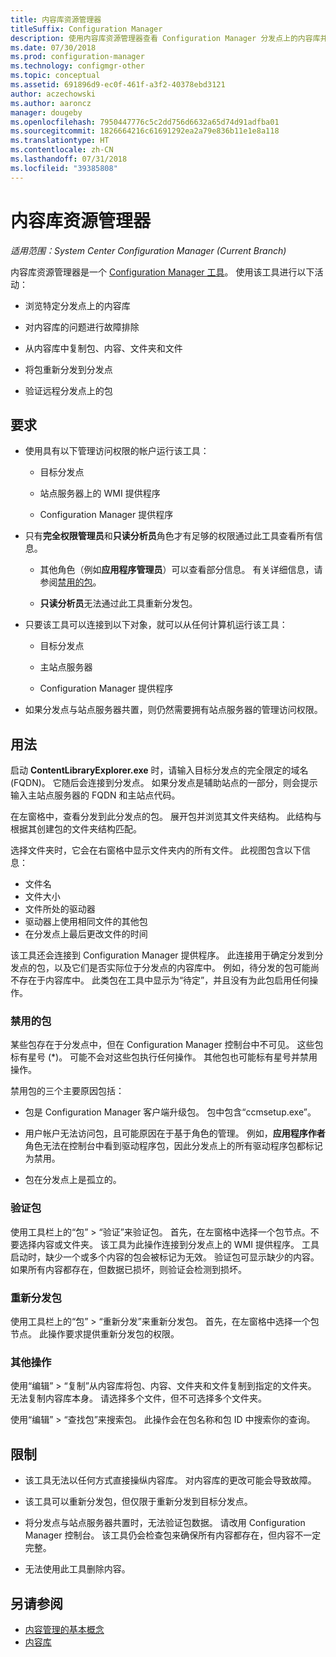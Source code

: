 ```yaml
---
title: 内容库资源管理器
titleSuffix: Configuration Manager
description: 使用内容库资源管理器查看 Configuration Manager 分发点上的内容库并对其进行故障排除。
ms.date: 07/30/2018
ms.prod: configuration-manager
ms.technology: configmgr-other
ms.topic: conceptual
ms.assetid: 691896d9-ec0f-461f-a3f2-40378ebd3121
author: aczechowski
ms.author: aaroncz
manager: dougeby
ms.openlocfilehash: 7950447776c5c2dd756d6632a65d74d91adfba01
ms.sourcegitcommit: 1826664216c61691292ea2a79e836b11e1e8a118
ms.translationtype: HT
ms.contentlocale: zh-CN
ms.lasthandoff: 07/31/2018
ms.locfileid: "39385808"
---
```

# <a name="content-library-explorer"></a>内容库资源管理器

*适用范围：System Center Configuration Manager (Current Branch)*

内容库资源管理器是一个 [Configuration Manager 工具](/sccm/core/support/tools)。 使用该工具进行以下活动：  

- 浏览特定分发点上的内容库  

- 对内容库的问题进行故障排除  

- 从内容库中复制包、内容、文件夹和文件  

- 将包重新分发到分发点  

- 验证远程分发点上的包  



## <a name="requirements"></a>要求

- 使用具有以下管理访问权限的帐户运行该工具：  

    - 目标分发点  

    - 站点服务器上的 WMI 提供程序  

    - Configuration Manager 提供程序  

- 只有**完全权限管理员**和**只读分析员**角色才有足够的权限通过此工具查看所有信息。  

    - 其他角色（例如**应用程序管理员**）可以查看部分信息。 有关详细信息，请参阅[禁用的包](#bkmk_disabled-packages)。  

    - **只读分析员**无法通过此工具重新分发包。  

- 只要该工具可以连接到以下对象，就可以从任何计算机运行该工具：  

    - 目标分发点  

    - 主站点服务器  

    - Configuration Manager 提供程序  

- 如果分发点与站点服务器共置，则仍然需要拥有站点服务器的管理访问权限。  



## <a name="usage"></a>用法 

启动 **ContentLibraryExplorer.exe** 时，请输入目标分发点的完全限定的域名 (FQDN)。 它随后会连接到分发点。 如果分发点是辅助站点的一部分，则会提示输入主站点服务器的 FQDN 和主站点代码。

在左窗格中，查看分发到此分发点的包。 展开包并浏览其文件夹结构。 此结构与根据其创建包的文件夹结构匹配。

选择文件夹时，它会在右窗格中显示文件夹内的所有文件。 此视图包含以下信息： 
- 文件名
- 文件大小
- 文件所处的驱动器
- 驱动器上使用相同文件的其他包
- 在分发点上最后更改文件的时间

该工具还会连接到 Configuration Manager 提供程序。 此连接用于确定分发到分发点的包，以及它们是否实际位于分发点的内容库中。 例如，待分发的包可能尚不存在于内容库中。 此类包在工具中显示为“待定”，并且没有为此包启用任何操作。


### <a name="bkmk_disabled-packages"></a> 禁用的包

某些包存在于分发点中，但在 Configuration Manager 控制台中不可见。 这些包标有星号 (\*)。 可能不会对这些包执行任何操作。 其他包也可能标有星号并禁用操作。 

禁用包的三个主要原因包括：  

- 包是 Configuration Manager 客户端升级包。 包中包含“ccmsetup.exe”。  

- 用户帐户无法访问包，且可能原因在于基于角色的管理。 例如，**应用程序作者**角色无法在控制台中看到驱动程序包，因此分发点上的所有驱动程序包都标记为禁用。  

- 包在分发点上是孤立的。  


### <a name="validate-packages"></a>验证包

使用工具栏上的“包” > “验证”来验证包。 首先，在左窗格中选择一个包节点。不要选择内容或文件夹。 该工具为此操作连接到分发点上的 WMI 提供程序。 工具启动时，缺少一个或多个内容的包会被标记为无效。 验证包可显示缺少的内容。 如果所有内容都存在，但数据已损坏，则验证会检测到损坏。


### <a name="redistribute-packages"></a>重新分发包

使用工具栏上的“包” > “重新分发”来重新分发包。 首先，在左窗格中选择一个包节点。 此操作要求提供重新分发包的权限。


### <a name="other-actions"></a>其他操作

使用“编辑” > “复制”从内容库将包、内容、文件夹和文件复制到指定的文件夹。 无法复制内容库本身。 请选择多个文件，但不可选择多个文件夹。

使用“编辑” > “查找包”来搜索包。 此操作会在包名称和包 ID 中搜索你的查询。



## <a name="limitations"></a>限制

- 该工具无法以任何方式直接操纵内容库。 对内容库的更改可能会导致故障。  

- 该工具可以重新分发包，但仅限于重新分发到目标分发点。  

- 将分发点与站点服务器共置时，无法验证包数据。 请改用 Configuration Manager 控制台。 该工具仍会检查包来确保所有内容都存在，但内容不一定完整。  

- 无法使用此工具删除内容。



## <a name="see-also"></a>另请参阅

- [内容管理的基本概念](/sccm/core/plan-design/hierarchy/fundamental-concepts-for-content-management)
- [内容库](/sccm/core/plan-design/hierarchy/the-content-library)
